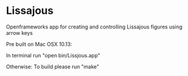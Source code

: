 # Lissajous
Openframeworks app for creating and controlling Lissajous figures using arrow keys

Pre built on Mac OSX 10.13:

In terminal run "open bin/Lissjous.app"


Otherwise:
To build please run "make"

